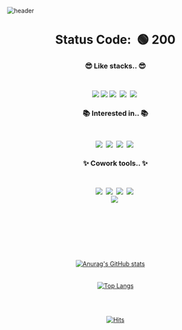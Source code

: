 
![header](https://capsule-render.vercel.app/api?type=waving&color=gradient&height=300&section=header&text=turfguy&fontSize=100)


   <div align=center>
   <h1 align="center">
      Status Code: &nbsp🟢 200 
   </h1>
   </div>
   

  <div align="center">
 <h3 align="center">😎 Like stacks.. 😎</h3>
<br>
<p align="center">
     <img src="https://img.shields.io/badge/html5-E34F26?style=for-the-badge&logo=html5&logoColor=white"> 
  <img src="https://img.shields.io/badge/css-1572B6?style=for-the-badge&logo=css3&logoColor=white"> 
  <img src="https://img.shields.io/badge/javascript-F7DF1E?style=for-the-badge&logo=javascript&logoColor=black"/></a>&nbsp
   <img src="https://img.shields.io/badge/react-61DAFB?style=for-the-badge&logo=react&logoColor=black"></a>&nbsp
  <img src="https://img.shields.io/badge/python-3776AB?style=for-the-badge&logo=python&logoColor=white"/></a>&nbsp
  <br> 
</p>

<h3 align="center">📚 Interested in.. 📚</h3>
<br>
<p align="center">
  <img src="https://img.shields.io/badge/typescript-3178C6?style=for-the-badge&logo=typescript&logoColor=white"></a>&nbsp
  <img src="https://img.shields.io/badge/vue.js-4FC08D?style=for-the-badge&logo=vue.js&logoColor=white"></a>&nbsp
   <img src="https://img.shields.io/badge/node.js-339933?style=for-the-badge&logo=Node.js&logoColor=white"></a>&nbsp
    <img src="https://img.shields.io/badge/Express-000000?style=for-the-badge&logo=Express&logoColor=white"/></a>&nbsp
  <br>
</p>     
  <h3 align="center">✨ Cowork tools.. ✨</h3>
<br>
<p align="center">
   <img src="https://img.shields.io/badge/Git-F05032?style=flat-square&logo=Git&logoColor=white" /></a>&nbsp
   <img src="https://img.shields.io/badge/GitHub-181717?style=flat-square&logo=GitHub&logoColor=white" </a>&nbsp
   <img src="https://img.shields.io/badge/Notion-181717?style=flat-square&logo=Notion&logoColor=white" </a>&nbsp
   <img src="https://img.shields.io/badge/Slack-4A154B?style=flat-square&logo=Slack&logoColor=white" /></a>&nbsp  
   <br> <img src="https://img.shields.io/badge/Visual%20Studio%20Code-007ACC.svg?&style=for-the-badge&logo=Visual%20Studio%20Code&logoColor=white"></a>&nbsp
   
   <br>
</p>  
  <br><br><br><br><br><br>

[![Anurag's GitHub stats](https://github-readme-stats.vercel.app/api?username=turfguy&theme=tokyonight&show_icons=true)](https://github.com/anuraghazra/github-readme-stats)               &nbsp;&nbsp;&nbsp;&nbsp;&nbsp;
 <br> <br> <br>
[![Top Langs](https://github-readme-stats.vercel.app/api/top-langs/?username=turfguy&layout=compact&theme=tokyonight)](https://github.com/anuraghazra/github-readme-stats)

<!-- [![Solved.ac -->
<!--   프로필](http://mazassumnida.wtf/api/v2/generate_badge?boj=ksm0811)](https://solved.ac/ksm0811) -->

<br><br>

[![Hits](https://hits.seeyoufarm.com/api/count/incr/badge.svg?url=https%3A%2F%2Fgithub.com%2F%2508turfguy&count_bg=%23000000&title_bg=%231FD825&icon=github.svg&icon_color=%23000000&title=hits&edge_flat=false)](https://hits.seeyoufarm.com)


</div>
